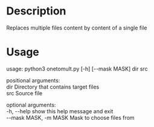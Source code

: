 # Description
Replaces multiple files content by content of a single file
# Usage
usage: python3 onetomult.py [-h] [--mask MASK] dir src  
  
positional arguments:  
  dir                   Directory that contains target files  
  src                   Source file  

optional arguments:  
  -h, --help            show this help message and exit  
  --mask MASK, -m MASK  Mask to choose files from

